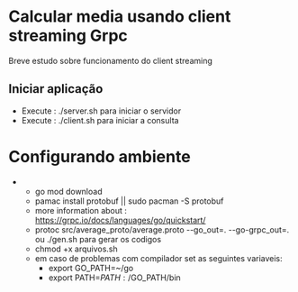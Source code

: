 # Calcular media usando client streaming Grpc
Breve estudo sobre funcionamento do client streaming
## Iniciar aplicação
- Execute : ./server.sh para iniciar o servidor
- Execute : ./client.sh para iniciar a consulta
#   Configurando ambiente
- 
    - go mod download
    - pamac install protobuf || sudo pacman -S protobuf
    - more information about : https://grpc.io/docs/languages/go/quickstart/
    - protoc src/average_proto/average.proto --go_out=. --go-grpc_out=. ou ./gen.sh para gerar os codigos
    - chmod +x arquivos.sh
    - em caso de problemas com compilador set as seguintes variaveis:
        - export GO_PATH=~/go
        - export PATH=$PATH:/$GO_PATH/bin